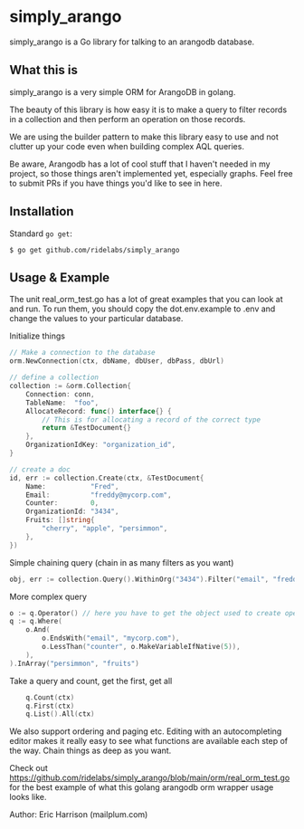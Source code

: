 # simply_arango

simply_arango is a Go library for talking to an arangodb database.

## What this is
simply_arango is a very simple ORM for ArangoDB in golang.

The beauty of this library is how easy it is to make a query to filter records in a collection and then perform an
operation on those records.

We are using the builder pattern to make this library easy to use and not clutter up your code even when building complex
AQL queries.


Be aware, Arangodb has a lot of cool stuff that I haven't needed in my project, so those
things aren't implemented yet, especially graphs. Feel free to submit PRs if you have things you'd like to see in here.


## Installation
Standard `go get`:
```
$ go get github.com/ridelabs/simply_arango
```

## Usage & Example
The unit real_orm_test.go has a lot of great examples that you can look at and run. To run them, you should copy the
dot.env.example to .env and change the values to your particular database.

Initialize things
```go
// Make a connection to the database
orm.NewConnection(ctx, dbName, dbUser, dbPass, dbUrl)

// define a collection
collection := &orm.Collection{
    Connection: conn,
    TableName:  "foo",
    AllocateRecord: func() interface{} {
        // This is for allocating a record of the correct type
        return &TestDocument{}
    },
    OrganizationIdKey: "organization_id",
}

// create a doc
id, err := collection.Create(ctx, &TestDocument{
    Name:           "Fred",
    Email:          "freddy@mycorp.com",
    Counter:        0,
    OrganizationId: "3434",
    Fruits: []string{
        "cherry", "apple", "persimmon",
    },
})
```

Simple chaining query (chain in as many filters as you want)
```go
obj, err := collection.Query().WithinOrg("3434").Filter("email", "freddy@mycorp.com").First(ctx)

```

More complex query
```go
o := q.Operator() // here you have to get the object used to create operators for this more complex Where query
q := q.Where(
    o.And(
        o.EndsWith("email", "mycorp.com"),
        o.LessThan("counter", o.MakeVariableIfNative(5)),
    ),
).InArray("persimmon", "fruits")
```

Take a query and count, get the first, get all
```go
	q.Count(ctx)
	q.First(ctx)
	q.List().All(ctx)
```

We also support ordering and paging etc. Editing with an autocompleting editor makes it really easy to see what functions are available each step of the way. Chain things as deep as you want.

Check out https://github.com/ridelabs/simply_arango/blob/main/orm/real_orm_test.go for the best example of what this golang arangodb orm wrapper usage looks like.


Author: Eric Harrison (mailplum.com)



